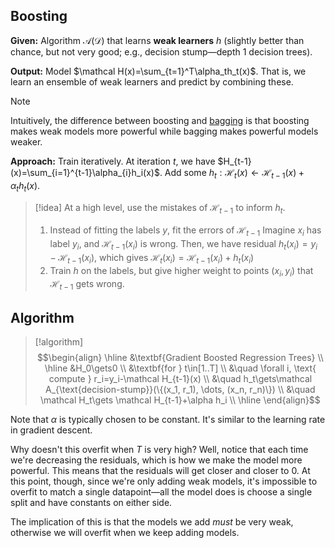 ## Boosting

**Given:** Algorithm $\mathcal A(\mathcal D)$ that learns **weak learners** $h$ (slightly better than chance, but not very good; e.g., decision stump—depth 1 decision trees).

**Output:** Model $\mathcal H(x)=\sum_{t=1}^T\alpha_th_t(x)$. That is, we learn an ensemble of weak learners and predict by combining these. 

>[!note]
>Intuitively, the difference between boosting and [bagging](Random%20Forests.md#Bagging) is that boosting makes weak models more powerful while bagging makes powerful models weaker.

**Approach:** Train iteratively. At iteration $t$, we have $H_{t-1}(x)=\sum_{i=1}^{t-1}\alpha_{i}h_i(x)$. Add some $h_t: \mathcal H_t(x)\gets \mathcal H_{t-1}(x)+\alpha_th_t(x)$. 

>[!idea]
>At a high level, use the mistakes of $\mathcal H_{t-1}$ to inform $h_t$.
>1. Instead of fitting the labels $y$, fit the errors of $\mathcal H_{t-1}$
>	Imagine $x_i$ has label $y_i$, and $\mathcal H_{t-1}(x_i)$ is wrong. Then, we have residual $h_t(x_i)=y_i-\mathcal H_{t-1}(x_i)$, which gives $\mathcal H_t(x_i)=\mathcal H_{t-1}(x_i)+h_t(x_i)$
>2. Train $h$ on the labels, but give higher weight to points $(x_i, y_i)$ that $\mathcal H_{t-1}$ gets wrong.

## Algorithm

>[!algorithm]
>$$\begin{align}
\hline
&\textbf{Gradient Boosted Regression Trees} \\
\hline
&H_0\gets0 \\
&\textbf{for } t\in[1..T] \\
&\quad \forall i, \text{ compute } r_i=y_i-\mathcal H_{t-1}(x) \\
&\quad h_t\gets\mathcal A_{\text{decision-stump}}(\{(x_1, r_1), \dots, (x_n, r_n)\}) \\
&\quad \mathcal H_t\gets \mathcal H_{t-1}+\alpha h_i \\
\hline
\end{align}$$

Note that $\alpha$ is typically chosen to be constant. It's similar to the learning rate in gradient descent.

Why doesn't this overfit when $T$ is very high? Well, notice that each time we're decreasing the residuals, which is how we make the model more powerful. This means that the residuals will get closer and closer to 0. At this point, though, since we're only adding weak models, it's impossible to overfit to match a single datapoint—all the model does is choose a single split and have constants on either side. 

The implication of this is that the models we add *must* be very weak, otherwise we will overfit when we keep adding models.